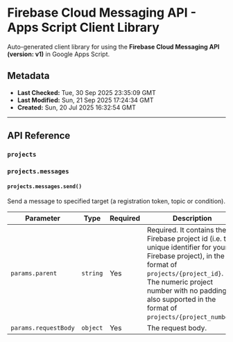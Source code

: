 # Firebase Cloud Messaging API - Apps Script Client Library

Auto-generated client library for using the **Firebase Cloud Messaging API (version: v1)** in Google Apps Script.

## Metadata

- **Last Checked:** Tue, 30 Sep 2025 23:35:09 GMT
- **Last Modified:** Sun, 21 Sep 2025 17:24:34 GMT
- **Created:** Sun, 20 Jul 2025 16:32:54 GMT



---

## API Reference

### `projects`

### `projects.messages`

#### `projects.messages.send()`

Send a message to specified target (a registration token, topic or condition).

| Parameter | Type | Required | Description |
|---|---|---|---|
| `params.parent` | `string` | Yes | Required. It contains the Firebase project id (i.e. the unique identifier for your Firebase project), in the format of `projects/{project_id}`. The numeric project number with no padding is also supported in the format of `projects/{project_number}`. |
| `params.requestBody` | `object` | Yes | The request body. |